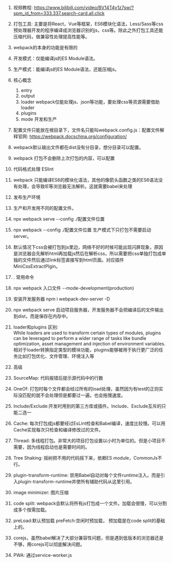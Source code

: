 1. 视频教程: https://www.bilibili.com/video/BV14T4y1z7sw/?spm_id_from=333.337.search-card.all.click
2. 打包工具: 主要是将React，Vue等框架，ES6模块化语法，Less/Sass等css预处理器开发的程序编译成浏览器识别的js，css等。除此之外打包工具还能压缩代码，做兼容性处理提高性能等。
3. webpack的本身的功能是有限的
  1. 开发模式：仅能编译js的ES Module语法。  
  2. 生产模式：能编译js的ES Module语法，还能压缩js。    
4. 核心概念
    1. entry
    2. output
    3. loader webpack仅能处理js、json等功能，要处理css等资源需要借助loader   
    4. plugins
    5. mode  开发和生产
5. 配置文件只能放在根目录下，文件名只能叫webpack.config.js：配置文件解释官网: https://webpack.docschina.org/configuration/     
6. webpack默认输出文件都在dist没有分目录，想分目录可以配置。   
7. webpack 打包不会删除上次打包的内容，可以配置
8. 代码格式处理 ESlint
9. webpack 只能编译ES6的模块化语法，其他的像箭头函数之类的ES6语法没有处理，会导致IE等浏览器无法解析。这就需要babel来处理  
10. 发布生产环境
  1. 生产和开发用不同的配置文件。   
  2. npx webpack serve --config ./配置文件位置
  3. npx webpack --config ./配置文件位置    生产模式下只打包不需要启动server。
11. 默认情况下css会被打包到js里边，网络不好的时候可能出现闪屏现象，原因是浏览器会先解析html再加载js然后在解析css，所以需要把css单独打包成单独的文件然后通过link标签直接写到html页面。对应插件 MiniCssExtractPlgin。

12. . 常用命令
  1. npx webpack 入口文件  --mode-development(production)   
  2. 安装开发服务器 npm i webpack-dev-server -D   
  3. npx webpack serve 启动项目服务器，开发服务器不会把编译后的文件输出到dist，而是保存在内存中。

13. loader和plugins 区别:   
While loaders are used to transform certain types of modules, plugins can be leveraged to perform a wider range of tasks like bundle optimization, asset management and injection of environment variables.相对于loader转换指定类型的模块功能，plugins能够被用于执行更广泛的任务比如打包优化、文件管理、环境注入等

14. 高级
  1. SourceMap: 代码报错后提示源代码中的行数       
  2. OneOf: 打包时每个文件都会经过所有的load处理，虽然因为有test的正则实际没匹配的就不会处理但是都要过一遍。也会拖慢速度。    
  3. Include/Exclude:开发时用到的第三方库或插件。Include、Exclude互斥的只能二选一     
  4. Cache: 每次打包成js都要经过EsLint检查和Babel编译，速度比较慢。可以用Cache实现每次只检查和编译修改过的文件。   
  5. Thread: 多线程打包。非常大的项目打包设置以小时为单位的。但是小项目不需要，因为线程启动也是需要时间的。        
  6. Tree Shaking: 摇树把不用的代码摇下来，依赖ES module，CommonJs不行。    
  7. plugin-transform-runtime: 禁用Babel自动对每个文件runtime注入。而是引入plugin-transform-runtime并使所有辅助代码从这里引用。   
  8. image minimizer: 图片压缩
  9. code split: webpack会默认将所有js打包成一个文件。加载会很慢，可以分割成多个按需加载。   
  10. preLoad:默认预加载   preFetch:空闲时预加载，  预加载是在code split的基础上的。
  11. corejs，虽然babel解决了大部分兼容性问题，但是遇到低版本的浏览器还是不够，用corejs可以彻底解决问题。    
  12. PWA:  通过service-worker.js

